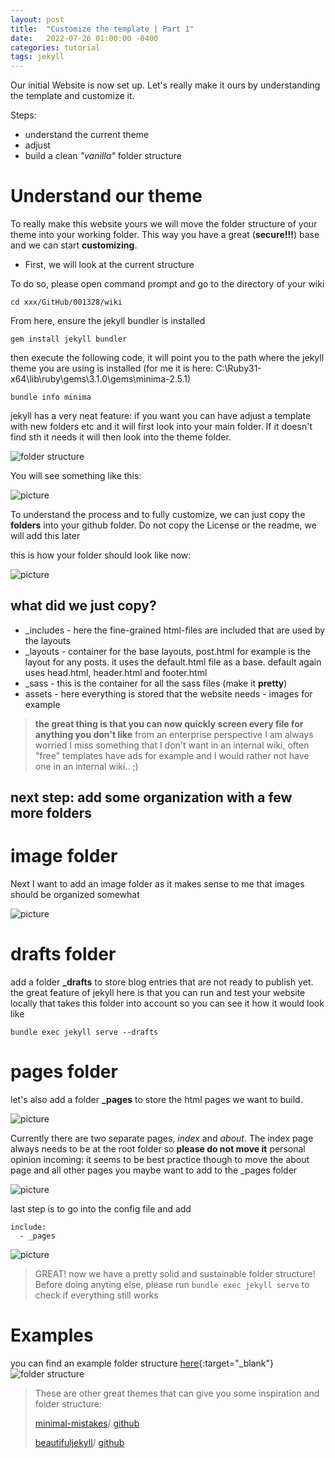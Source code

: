 ```yaml
---
layout: post
title:  "Customize the template | Part 1"
date:   2022-07-26 01:00:00 -0400
categories: tutorial
tags: jekyll
---
```


Our initial Website is now set up. 
Let's really make it ours by understanding the template and customize it.

Steps:
* understand the current theme
* adjust
* build a clean *"vanilla"* folder structure

# Understand our theme

To really make this website yours we will move the folder structure of your theme into your working folder.
This way you have a great (**secure!!!**) base and we can start **customizing**.

* First, we will look at the current structure

To do so, please open command prompt and go to the directory of your wiki

```
cd xxx/GitHub/001328/wiki
```

From here, ensure the jekyll bundler is installed
```
gem install jekyll bundler
```

then execute the following code, it will point you to the path where the jekyll theme you are using is installed
(for me it is here: C:\Ruby31-x64\lib\ruby\gems\3.1.0\gems\minima-2.5.1)

```
bundle info minima
```

jekyll has a very neat feature: if you want you can have adjust a template with new folders etc and it will first look into your main folder.
If it doesn't find sth it needs it will then look into the theme folder.

![folder structure](/assets/images/website_folder1.png)

You will see something like this:

![picture](/assets/images/website_folder2.png)

To understand the process and to fully customize, we can just copy the **folders** into your github folder.
Do not copy the License or the readme, we will add this later

this is how your folder should look like now:

![picture](/assets/images/website_folder3.png)

## what did we just copy?

* _includes - here the fine-grained html-files are included that are used by the layouts
* _layouts - container for the base layouts, post.html for example is the layout for any posts. it uses the default.html file as a base. default again uses head.html, header.html and footer.html
* _sass - this is the container for all the sass files (make it **pretty**)
* assets - here everything is stored that the website needs - images for example


> **the great thing is that you can now quickly screen every file for anything you don't like**
> from an enterprise perspective I am always worried I miss something that I don't want in an internal wiki, often "free" templates have ads for example and I would rather not have one in an internal wiki.. ;)

## next step: add some organization with a few more folders

# image folder

Next I want to add an image folder as it makes sense to me that images should be organized somewhat

![picture](/assets/images/website_folder4.png)


# drafts folder

add a folder **_drafts** to store blog entries that are not ready to publish yet.
the great feature of jekyll here is that you can run and test your website locally that takes this folder into account so you can see it how it would look like

```
bundle exec jekyll serve --drafts
```



# pages folder

let's also add a folder **_pages** to store the html pages we want to build. 

![picture](/assets/images/website_folder5.png)

Currently there are two separate pages, *index* and *about*. The index page always needs to be at the root folder so **please do not move it**
personal opinion incoming: it seems to be best practice though to move the about page and all other pages you maybe want to add to the _pages folder

![picture](/assets/images/website_folder6.png)

last step is to go into the config file and add

```
include:
  - _pages
```

![picture](/assets/images/website_folder7.png)

> GREAT! now we have a pretty solid and sustainable folder structure!
> Before doing anyting else, please run ```bundle exec jekyll serve``` to check if everything still works


# Examples

you can find an example folder structure [here](https://jekyllrb.com/docs/structure/){:target="_blank"}
![folder structure](/assets/images/website_folder10.png)

> These are other great themes that can give you some inspiration and folder structure:
> 
> [minimal-mistakes](https://mmistakes.github.io/minimal-mistakes/docs/quick-start-guide/)/
> [github](https://github.com/mmistakes/minimal-mistakes)
> 
> [beautifuljekyll](https://beautifuljekyll.com/)/
> [github](https://github.com/daattali/beautiful-jekyll)
